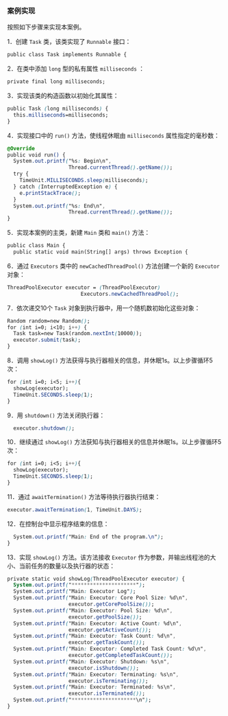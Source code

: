 ### 案例实现

按照如下步骤来实现本案例。

1．创建 `Task` 类，该类实现了 `Runnable` 接口：

```css
public class Task implements Runnable {
```

2．在类中添加 `long` 型的私有属性 `milliseconds` ：

```css
private final long milliseconds;
```

3．实现该类的构造函数以初始化其属性：

```css
public Task (long milliseconds) {
  this.milliseconds=milliseconds;
}
```

4．实现接口中的 `run()` 方法，使线程休眠由 `milliseconds` 属性指定的毫秒数：

```css
@Override
public void run() {
  System.out.printf("%s: Begin\n",
                    Thread.currentThread().getName());
  try {
    TimeUnit.MILLISECONDS.sleep(milliseconds);
  } catch (InterruptedException e) {
    e.printStackTrace();
  }
  System.out.printf("%s: End\n",
                    Thread.currentThread().getName());
}
```

5．实现本案例的主类，新建 `Main` 类和 `main()` 方法：

```css
public class Main {
  public static void main(String[] args) throws Exception {
```

6．通过 `Executors` 类中的 `newCachedThreadPool()` 方法创建一个新的 `Executor` 对象：

```css
ThreadPoolExecutor executor = (ThreadPoolExecutor)
                        Executors.newCachedThreadPool();
```

7．依次递交10个 `Task` 对象到执行器中，用一个随机数初始化这些对象：

```css
Random random=new Random();
for (int i=0; i<10; i++) {
  Task task=new Task(random.nextInt(10000));
  executor.submit(task);
}
```

8．调用 `showLog()` 方法获得与执行器相关的信息，并休眠1s。以上步骤循环5次：

```css
for (int i=0; i<5; i++){
  showLog(executor);
  TimeUnit.SECONDS.sleep(1);
}
```

9．用 `shutdown()` 方法关闭执行器：

```css
  executor.shutdown();
```

10．继续通过 `showLog()` 方法获知与执行器相关的信息并休眠1s。以上步骤循环5次：

```css
for (int i=0; i<5; i++){
  showLog(executor);
  TimeUnit.SECONDS.sleep(1);
}
```

11．通过 `awaitTermination()` 方法等待执行器执行结束：

```css
executor.awaitTermination(1, TimeUnit.DAYS);
```

12．在控制台中显示程序结束的信息：

```css
  System.out.printf("Main: End of the program.\n");
}
```

13．实现 `showLog()` 方法。该方法接收 `Executor` 作为参数，并输出线程池的大小、当前任务的数量以及执行器的状态：

```css
private static void showLog(ThreadPoolExecutor executor) {
  System.out.printf("*********************");
  System.out.printf("Main: Executor Log");
  System.out.printf("Main: Executor: Core Pool Size: %d\n",
                    executor.getCorePoolSize());
  System.out.printf("Main: Executor: Pool Size: %d\n",
                    executor.getPoolSize());
  System.out.printf("Main: Executor: Active Count: %d\n",
                    executor.getActiveCount());
  System.out.printf("Main: Executor: Task Count: %d\n",
                    executor.getTaskCount());
  System.out.printf("Main: Executor: Completed Task Count: %d\n",
                    executor.getCompletedTaskCount());
  System.out.printf("Main: Executor: Shutdown: %s\n",
                    executor.isShutdown());
  System.out.printf("Main: Executor: Terminating: %s\n",
                    executor.isTerminating());
  System.out.printf("Main: Executor: Terminated: %s\n",
                    executor.isTerminated());
  System.out.printf("*********************\n");
}
```

